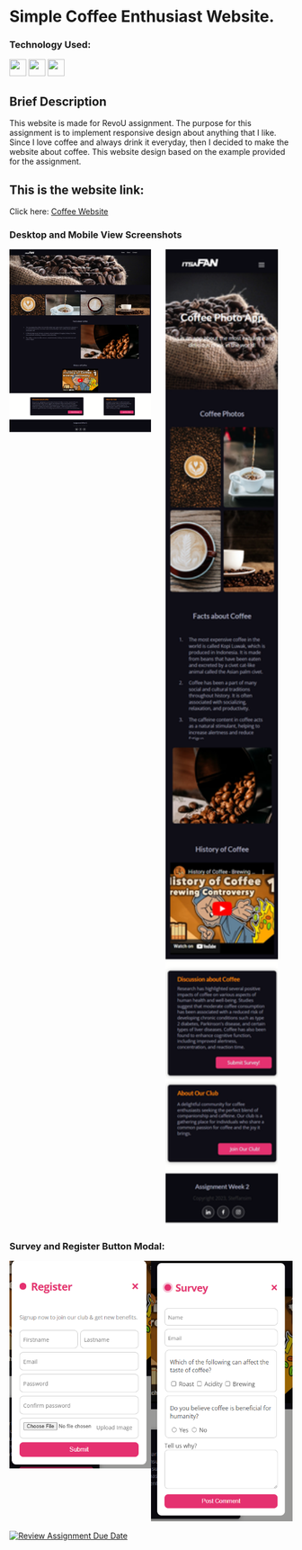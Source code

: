 # Simple Coffee Enthusiast Website.

### Technology Used:

<p align="left">
<img src="https://cdn.jsdelivr.net/gh/devicons/devicon/icons/html5/html5-original.svg" width="30"
                height="30" />
<img src="https://cdn.jsdelivr.net/gh/devicons/devicon/icons/css3/css3-original.svg" width="30"
                height="30" />
<img src="https://cdn.jsdelivr.net/gh/devicons/devicon/icons/javascript/javascript-original.svg" width="30"
                height="30" />
                </p>

## Brief Description

This website is made for RevoU assignment.
The purpose for this assignment is to implement responsive design about anything that I like. Since I love coffee and always drink it everyday, then I decided to make the website about coffee. This website design based on the example provided for the assignment.

## This is the website link:

Click here: [Coffee Website](https://steffan-revou-week2.netlify.app/)

### Desktop and Mobile View Screenshots

<div style="display: flex; justify-content: center; align-items: flex-start;">
  <div style="flex: 1; text-align: center;">
    <img src="./assets/imgs/desktop-view.png" width="400" title="Desktop View">
  </div>
  <div style="flex: 1; text-align: center;">
    <img src="./assets/imgs/mobile-view.png" width="200" title="Mobile View">
  </div>
</div>

### Survey and Register Button Modal:

<div style="display: flex; justify-content: center; align-items: flex-start;">
  <div style="flex: 1; text-align: center;">
    <img src="./assets/imgs/reg-ss.png" width="400" title="Desktop View">
  </div>
  <div style="flex: 1; text-align: center;">
    <img src="./assets/imgs/survey-ss.png" width="400" title="Mobile View">
  </div>
</div>

[![Review Assignment Due Date](https://classroom.github.com/assets/deadline-readme-button-24ddc0f5d75046c5622901739e7c5dd533143b0c8e959d652212380cedb1ea36.svg)](https://classroom.github.com/a/6H2sAzcR)
